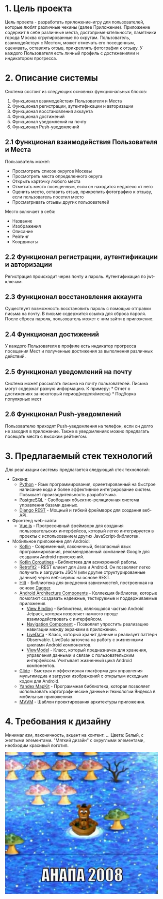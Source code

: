 # 1. Цель проекта
Цель проекта - разработать приложение-игру для пользователей, которые любят различные чекины (далее Приложение). Приложение содержит в себе различные места, достопримечательности, памятники города Москва сгрупированные по округам. Пользователь, взаимодействуя с Местом, может отмечать его посещенным, оценивать, оставлять отзыв, прикреплять фотографии к отзыву. У каждого Пользователя есть личный профиль с достижениями и индикатором прогресса.

# 2. Описание системы
Система состоит из следующих основных функциональных блоков:

1. Функционал взаимодействия Пользователя и Места
2. Функционал регистрации, аутентификации и авторизации
3. Функционал восстановления аккаунта
4. Функционал достижений
5. Функционал уведомлений на почту
6. Функционал Push-уведомлений


## 2.1 Функционал взаимодействия Пользователя и Места

Пользователь может:

- Просмотреть список округов Москвы
- Просмотреть места определенного округа
- Открыть карточку любого места
- Отметить место посещенным, если он находится недалеко от него
- Оценить место, оставить отзыв, прикрепить фотографию к отзыву, если пользователь посетил место
- Просматривать отзывы других пользователей

Место включает в себя:

- Название
- Изображения 
- Описание
- Рейтинг
- Координаты


## 2.2 Функционал регистрации, аутентификации и авторизации

Регистрация происходит через почту и пароль. Аутентификация по jwt-ключам.

## 2.3 Функционал восстановления аккаунта

Существует возможность восстановить пароль с помощью отправки письма на почту. В письме содержится ссылка для сброса пароля. После сброса пароля, пользователь может с ним зайти в приложение.

## 2.4 Функционал достижений

У каждого Пользователя в профиле есть индикатор прогресса посещения Мест и полученные достижения за выполнения различных действий.

## 2.5 Функционал уведомлений на почту

Система может рассылать письма на почту пользователей. Письма могут содержат разную информацию. К примеру:
    * Отчет о достижениях за некоторый период(неделя/месяц)
    * Подборка популярных мест

## 2.6 Функционал Push-уведомлений

Пользователю приходят Push-уведомления на телефон, если он долго не заходил в приложение. Также в уведомлениях можно предлагать посещать места с высоким рейтингом.
    
# 3. Предлагаемый стек технологий

Для реализации системы предлагается следующий стек технологий:

* Бэкенд:
    - [Python](https://www.python.org/) - Язык программирования, ориентированный на быстрое написание кода и более эффективное интегрирование систем. Повышает производительность разработчика.
    - [PostgreSQL](https://www.postgresql.org/) - Cвободная объектно-реляционная система управления базами данных.
    - [Django REST](https://www.django-rest-framework.org/) - Мощный и гибкий фреймворк для создания веб-API.
* Фронтенд web-сайта:
    - [Vue.js](https://ru.vuejs.org/index.html) - Прогрессивный фреймворк для создания пользовательских интерфейсов, который легко интегрируется в проекты с использованием других JavaScript-библиотек.
* Мобильное приложение для Android:
    * [Kotlin](https://kotlinlang.org/) - Современный, лаконичный, безопасный язык программирования, рекомендованный компанией Google для создания Android приложений.
    * [Kotlin Coroutines](https://kotlinlang.org/docs/coroutines-overview.html) - Библиотека для асинхронной работы.
    * [Retrofit2](https://square.github.io/retrofit/) - REST клиент для Java и Android. Он позволяет легко получить и загрузить JSON (или другие структурированные данные) через веб-сервис на основе REST.
    * [Hilt](https://dagger.dev/hilt/) - Библиотека для внедрения зависимостей, построенная на основе [Dagger](https://dagger.dev/dev-guide/).
    * [Android Architecture Components](https://developer.android.com/topic/architecture) - Коллекция библиотек, которые помогают создавать надежные, тестируемые и поддерживаемые приложения.
        * [View Binding](https://developer.android.com/topic/libraries/view-binding) - Библиотека, являющаяся частью Android Jetpack, которая позволяет намного проще взаимодействовать с интерфейсом.
        * [Navigation Component](https://developer.android.com/guide/navigation) - Позволяет упростить реализацию навигации между экранами в приложении.
        * [LiveData](https://developer.android.com/topic/libraries/architecture/livedata) - Класс, который хранит данные и реализует паттерн Observable. LiveData заточена на работу с жизненными циклами Android компонентов.
        * [ViewModel](https://developer.android.com/topic/libraries/architecture/viewmodel) - Класс, который предназначен для хранения, управления данными и связан с пользовательским интерфейсом. Учитывает жизненный цикл Android компонентов.
    * [Glide](https://github.com/bumptech/glide) -  Быстрая и эффективная платформа для управления мультимедиа и загрузки изображений с открытым исходным кодом для Android.
    * [Yandex MapKit](https://yandex.ru/dev/maps/mapkit/?from=mapsapi) - Программная библиотека, которая позволяет использовать картографические данные и технологии Яндекса в мобильных приложениях.
    * [MVVM](https://itsobes.ru/AndroidSobes/chto-takoe-mvvm/) - Шаблон проектирования архитектуры приложения.
     

# 4. Требования к дизайну

Минимализм, лаконичность, акцент на контент. ... Цвета: Белый, с желтыми элементами. "Мягкий дизайн" c округлыми элементами, необходим красивый логотип.




![Анапа2008](https://github.com/GlamorousCar/mosplace/blob/master/docs/anapa2008.jpg)
